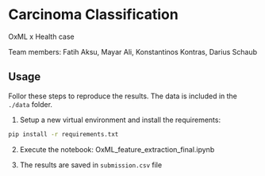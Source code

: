 # Carcinoma Classification 
OxML x Health case 

Team members: Fatih Aksu, Mayar Ali, Konstantinos Kontras, Darius Schaub

## Usage
Follor these steps to reproduce the results. The data is included in the `./data` folder.

1. Setup a new virtual environment and install the requirements:
```bash
pip install -r requirements.txt
```

2. Execute the notebook: OxML_feature_extraction_final.ipynb

3. The results are saved in `submission.csv` file
